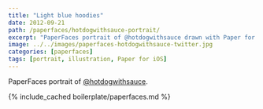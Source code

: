 ```yaml
---
title: "Light blue hoodies"
date: 2012-09-21
path: /paperfaces/hotdogwithsauce-portrait/
excerpt: "PaperFaces portrait of @hotdogwithsauce drawn with Paper for iOS on an iPad."
image: ../../images/paperfaces-hotdogwithsauce-twitter.jpg
categories: [paperfaces]
tags: [portrait, illustration, Paper for iOS]
---
```


PaperFaces portrait of [@hotdogwithsauce](https://twitter.com/hotdogwithsauce).

{% include_cached boilerplate/paperfaces.md %}
